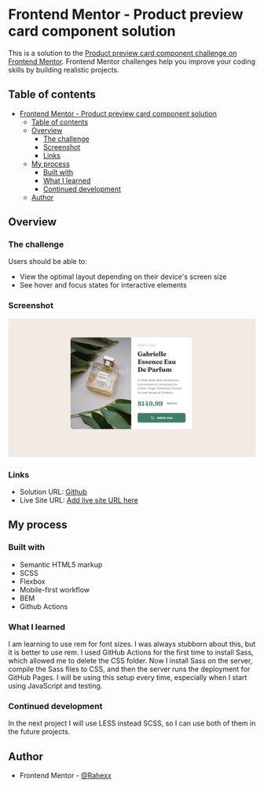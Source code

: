 # Frontend Mentor - Product preview card component solution

This is a solution to the [Product preview card component challenge on Frontend Mentor](https://www.frontendmentor.io/challenges/product-preview-card-component-GO7UmttRfa). Frontend Mentor challenges help you improve your coding skills by building realistic projects.

## Table of contents

- [Frontend Mentor - Product preview card component solution](#frontend-mentor---product-preview-card-component-solution)
  - [Table of contents](#table-of-contents)
  - [Overview](#overview)
    - [The challenge](#the-challenge)
    - [Screenshot](#screenshot)
    - [Links](#links)
  - [My process](#my-process)
    - [Built with](#built-with)
    - [What I learned](#what-i-learned)
    - [Continued development](#continued-development)
  - [Author](#author)

## Overview

### The challenge

Users should be able to:

- View the optimal layout depending on their device's screen size
- See hover and focus states for interactive elements

### Screenshot

![](./screenshot.png)

### Links

- Solution URL: [Github](https://github.com/Rahexx/ProductPreviewCard)
- Live Site URL: [Add live site URL here](https://your-live-site-url.com)

## My process

### Built with

- Semantic HTML5 markup
- SCSS
- Flexbox
- Mobile-first workflow
- BEM
- Github Actions

### What I learned

I am learning to use rem for font sizes. I was always stubborn about this, but it is better to use rem.
I used GitHub Actions for the first time to install Sass, which allowed me to delete the CSS folder.
Now I install Sass on the server, compile the Sass files to CSS, and then the server runs the deployment for GitHub Pages.
I will be using this setup every time, especially when I start using JavaScript and testing.

### Continued development

In the next project I will use LESS instead SCSS, so I can use both of them in the future projects.

## Author

- Frontend Mentor - [@Rahexx](https://www.frontendmentor.io/profile/Rahexx)
